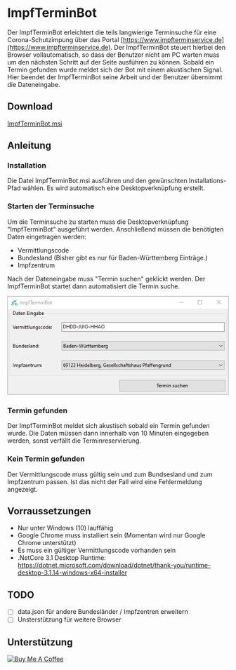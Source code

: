 # ImpfTerminBot

Der ImpfTerminBot erleichtert die teils langwierige Terminsuche für eine Corona-Schutzimpung über das Portal [https://www.impfterminservice.de](https://www.impfterminservice.de). Der ImpfTerminBot steuert hierbei den Browser vollautomatisch, so dass der Benutzer nicht am PC warten muss um den nächsten Schritt auf der Seite ausführen zu können. Sobald ein Termin gefunden wurde meldet sich der Bot mit einem akustischen Signal. Hier beendet der ImpfTerminBot seine Arbeit und der Benutzer übernimmt die Dateneingabe.

## Download 
[ImpfTerminBot.msi](https://github.com/kyi87/ImpfTerminBot/releases/download/Latest/ImpfTerminBot.msi)

## Anleitung
### Installation
Die Datei ImpfTerminBot.msi ausführen und den gewünschten Installations-Pfad wählen. Es wird automatisch eine Desktopverknüpfung erstellt.

### Starten der Terminsuche
Um die Terminsuche zu starten muss die Desktopverknüpfung "ImpfTerminBot" ausgeführt werden. Anschließend müssen die benötigten Daten eingetragen werden:

-  Vermittlungscode
-  Bundesland (Bisher gibt es nur für Baden-Württemberg Einträge.)
-  Impfzentrum 

Nach der Dateneingabe muss "Termin suchen" geklickt werden. Der ImpfTerminBot startet dann automatisiert die Termin suche.

![DatenEingabe](doc/DatenEingabe.png)

### Termin gefunden
Der ImpfTerminBot meldet sich akustisch sobald ein Termin gefunden wurde. Die Daten müssen dann innerhalb von 10 Minuten eingegeben werden, sonst verfällt die Terminreservierung. 

### Kein Termin gefunden
Der Vermittlungscode muss gültig sein und zum Bundsesland und zum Impfzentrum passen. Ist das nicht der Fall wird eine Fehlermeldung angezeigt.

## Vorraussetzungen
- Nur unter Windows (10) lauffähig
- Google Chrome muss installiert sein (Momentan wird nur Google Chrome unterstützt)
- Es muss ein gültiger Vermittlungscode vorhanden sein
- .NetCore 3.1 Desktop Runtime: https://dotnet.microsoft.com/download/dotnet/thank-you/runtime-desktop-3.1.14-windows-x64-installer

## TODO
- [ ] data.json für andere Bundesländer / Impfzentren erweitern
- [ ] Unsterstützung für weitere Browser

## Unterstützung
<a href="https://www.buymeacoffee.com/kyi87" target="_blank"><img src="https://cdn.buymeacoffee.com/buttons/default-orange.png" alt="Buy Me A Coffee" height="41" width="174"></a>

